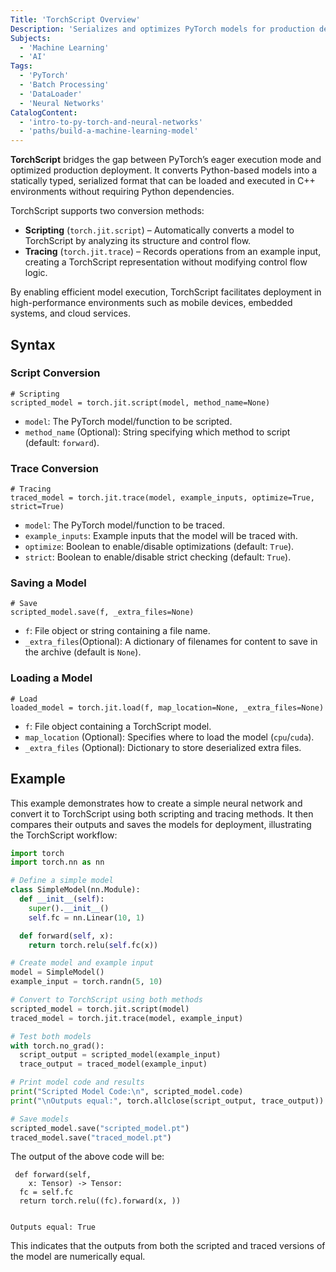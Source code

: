 ```yaml
---
Title: 'TorchScript Overview'
Description: 'Serializes and optimizes PyTorch models for production deployment, enabling execution in high-performance environments without Python dependencies.'
Subjects:
  - 'Machine Learning'
  - 'AI'
Tags:
  - 'PyTorch'
  - 'Batch Processing'
  - 'DataLoader'
  - 'Neural Networks'
CatalogContent:
  - 'intro-to-py-torch-and-neural-networks'
  - 'paths/build-a-machine-learning-model'
---
```


**TorchScript** bridges the gap between PyTorch’s eager execution mode and optimized production deployment. It converts Python-based models into a statically typed, serialized format that can be loaded and executed in C++ environments without requiring Python dependencies.

TorchScript supports two conversion methods:

- **Scripting** (`torch.jit.script`) – Automatically converts a model to TorchScript by analyzing its structure and control flow.
- **Tracing** (`torch.jit.trace`) – Records operations from an example input, creating a TorchScript representation without modifying control flow logic.

By enabling efficient model execution, TorchScript facilitates deployment in high-performance environments such as mobile devices, embedded systems, and cloud services.

## Syntax

### Script Conversion
```pseudo
# Scripting
scripted_model = torch.jit.script(model, method_name=None)
```

- `model`: The PyTorch model/function to be scripted.
- `method_name` (Optional): String specifying which method to script (default: `forward`).
### Trace Conversion
```pseudo
# Tracing
traced_model = torch.jit.trace(model, example_inputs, optimize=True, strict=True)
```

- `model`: The PyTorch model/function to be traced.
- `example_inputs`: Example inputs that the model will be traced with.
- `optimize`: Boolean to enable/disable optimizations (default: `True`).
- `strict`: Boolean to enable/disable strict checking (default: `True`).
### Saving a Model
```pseudo
# Save
scripted_model.save(f, _extra_files=None)
```

- `f`: File object or string containing a file name.
- `_extra_files`(Optional): A dictionary of filenames for content to save in the archive (default is `None`).
### Loading a Model
```pseudo
# Load
loaded_model = torch.jit.load(f, map_location=None, _extra_files=None)
```

- `f`: File object containing a TorchScript model.
- `map_location` (Optional):  Specifies where to load the model (`cpu`/`cuda`).
- `_extra_files` (Optional): Dictionary to store deserialized extra files.

## Example

This example demonstrates how to create a simple neural network and convert it to TorchScript using both scripting and tracing methods. It then compares their outputs and saves the models for deployment, illustrating the TorchScript workflow:

```py
import torch
import torch.nn as nn

# Define a simple model
class SimpleModel(nn.Module):
  def __init__(self):
    super().__init__()
    self.fc = nn.Linear(10, 1)

  def forward(self, x):
    return torch.relu(self.fc(x))

# Create model and example input
model = SimpleModel()
example_input = torch.randn(5, 10)

# Convert to TorchScript using both methods
scripted_model = torch.jit.script(model)
traced_model = torch.jit.trace(model, example_input)

# Test both models
with torch.no_grad():
  script_output = scripted_model(example_input)
  trace_output = traced_model(example_input)

# Print model code and results
print("Scripted Model Code:\n", scripted_model.code)
print("\nOutputs equal:", torch.allclose(script_output, trace_output))

# Save models
scripted_model.save("scripted_model.pt")
traced_model.save("traced_model.pt")
```

The output of the above code will be:

```shell
 def forward(self,
    x: Tensor) -> Tensor:
  fc = self.fc
  return torch.relu((fc).forward(x, ))


Outputs equal: True
```

This indicates that the outputs from both the scripted and traced versions of the model are numerically equal.
